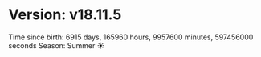 # Version: v18.11.5
Time since birth: 6915 days, 165960 hours, 9957600 minutes, 597456000 seconds
Season: Summer ☀️
